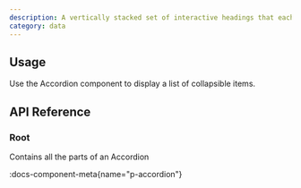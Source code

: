 ```yaml
---
description: A vertically stacked set of interactive headings that each reveal an associated section of content.
category: data
---
```


## Usage

Use the Accordion component to display a list of collapsible items.

## API Reference

### Root

Contains all the parts of an Accordion

:docs-component-meta{name="p-accordion"}

<!-- #### Data Attributes

:docs-data-attributes-table{name="data-attributes-accordion-root" :data='[
  {
    "attribute": "[data-orientation]",
    "values": ["vertical", "horizontal"]
  }
]'}

### Item

Contains all the parts of a collapsible section.

:docs-component-meta{name="a-accordion-item"}

#### Data Attributes

:docs-data-attributes-table{name="data-attributes-accordion-item" :data='[
  {
    "attribute": "[data-state]",
    "values": ["open", "closed"]
  },
  {
    "attribute": "[data-disabled]",
    "values": "Present when disabled"
  },
  {
    "attribute": "[data-orientation]",
    "values": ["vertical", "horizontal"]
  }
]'}

### Header

Wraps an `AccordionTrigger`. Use the `asChild` prop to update it to the appropriate heading level for your page.

:docs-component-meta{name="a-accordion-header"}

#### Data Attributes

:docs-data-attributes-table{name="data-attributes-accordion-header" :data='[
  {
    "attribute": "[data-state]",
    "values": ["open", "closed"]
  },
  {
    "attribute": "[data-disabled]",
    "values": "Present when disabled"
  },
  {
    "attribute": "[data-orientation]",
    "values": ["vertical", "horizontal"]
  }
]'}

### Trigger

Toggles the collapsed state of its associated item. It should be nested inside of an `AccordionHeader`.

:docs-component-meta{name="a-accordion-trigger"}

#### Data Attributes

:docs-data-attributes-table{name="data-attributes-accordion-trigger" :data='[
  {
    "attribute": "[data-state]",
    "values": ["open", "closed"]
  },
  {
    "attribute": "[data-disabled]",
    "values": "Present when disabled"
  },
  {
    "attribute": "[data-orientation]",
    "values": ["vertical", "horizontal"]
  }
]'}

### Content

Contains the collapsible content for an item.

:docs-component-meta{name="a-accordion-content"}

#### Data Attributes

:docs-data-attributes-table{name="data-attributes-accordion-content" :data='[
  {
    "attribute": "[data-state]",
    "values": ["open", "closed"]
  },
  {
    "attribute": "[data-disabled]",
    "values": "Present when disabled"
  },
  {
    "attribute": "[data-orientation]",
    "values": ["vertical", "horizontal"]
  }
]'}

#### CSS Variables

:docs-css-variables-table{name="css-variables-accordion-content" :data='[
  {
    "cssVariable": "--akar-accordion-content-width",
    "description": "The width of the content when it opens/closes"
  },
  {
    "cssVariable": "--akar-accordion-content-height",
    "description": "The height of the content when it opens/closes"
  }
]'} -->
